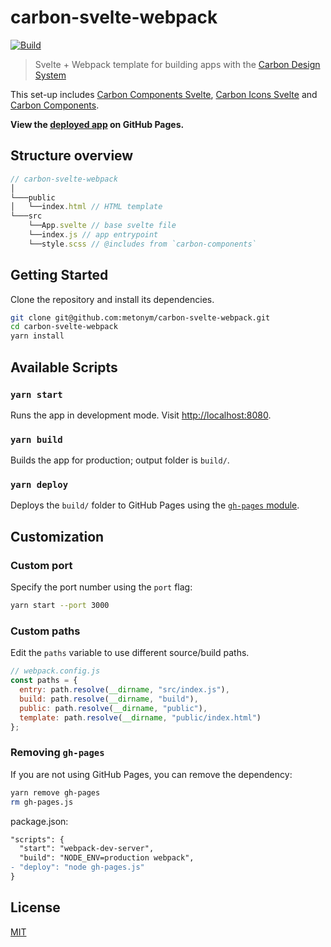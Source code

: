 # carbon-svelte-webpack

[![Build][build]][build-badge]

> Svelte + Webpack template for building apps with the [Carbon Design System](https://www.carbondesignsystem.com/)

This set-up includes [Carbon Components Svelte](https://github.com/IBM/carbon-components-svelte), [Carbon Icons Svelte](https://github.com/IBM/carbon-icons-svelte) and [Carbon Components](https://github.com/carbon-design-system/carbon/tree/master/packages/components).

**View the [deployed app](https://metonym.github.io/carbon-svelte-webpack/) on GitHub Pages.**

## Structure overview

```js
// carbon-svelte-webpack
│
└───public
│   └──index.html // HTML template
└───src
    └──App.svelte // base svelte file
    └──index.js // app entrypoint
    └──style.scss // @includes from `carbon-components`
```

## Getting Started

Clone the repository and install its dependencies.

```bash
git clone git@github.com:metonym/carbon-svelte-webpack.git
cd carbon-svelte-webpack
yarn install
```

## Available Scripts

### `yarn start`

Runs the app in development mode. Visit [http://localhost:8080](http://localhost:8080).

### `yarn build`

Builds the app for production; output folder is `build/`.

### `yarn deploy`

Deploys the `build/` folder to GitHub Pages using the [`gh-pages` module](https://github.com/tschaub/gh-pages).

## Customization

### Custom port

Specify the port number using the `port` flag:

```bash
yarn start --port 3000
```

### Custom paths

Edit the `paths` variable to use different source/build paths.

```js
// webpack.config.js
const paths = {
  entry: path.resolve(__dirname, "src/index.js"),
  build: path.resolve(__dirname, "build"),
  public: path.resolve(__dirname, "public"),
  template: path.resolve(__dirname, "public/index.html")
};
```

### Removing `gh-pages`

If you are not using GitHub Pages, you can remove the dependency:

```bash
yarn remove gh-pages
rm gh-pages.js
```

package.json:

```diff
"scripts": {
  "start": "webpack-dev-server",
  "build": "NODE_ENV=production webpack",
- "deploy": "node gh-pages.js"
}
```

## License

[MIT](LICENSE)

[build]: https://travis-ci.com/metonym/carbon-svelte-webpack.svg?branch=master
[build-badge]: https://travis-ci.com/metonym/carbon-svelte-webpack
